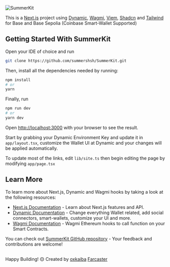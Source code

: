 ![SummerKit](/public/metasummer.png)

This is a [Next.js](https://nextjs.org/) project using [Dynamic](https://dynamic.xyz), [Wagmi](https://wagmi.sh), [Viem](https://viem.sh), [Shadcn](https://ui.shadcn.com) and [Tailwind](https://tailwindcss.com) for Base and Base Sepolia (Coinbase Smart-Wallet Supported)

## Getting Started With SummerKit

Open your IDE of choice and run 

```bash 
git clone https://github.com/summershsh/SummerKit.git
```
Then, install all the dependencies needed by running:

```bash
npm install
# or
yarn
```
Finally, run
```bash
npm run dev
# or
yarn dev
```

Open [http://localhost:3000](http://localhost:3000) with your browser to see the result.

Start by grabbing your Dynamic Environment Key and update it in `app/layout.tsx`, customize the Wallet UI at Dynamic and your changes will be applied automatically.

To update most of the links, edit `lib/site.ts` then begin editing the page by modifying `app/page.tsx`

## Learn More

To learn more about Next.js, Dynamic and Wagmi hooks by taking a look at the following resources:

- [Next.js Documentation](https://nextjs.org/docs) - Learn about Next.js features and API.
- [Dynamic Documentation](https://docs.dynamic.xyz/introduction/welcome) - Change everything Wallet related, add social connectors, smart-wallets, customize your UI and more.
- [Wagmi Documentation](https://wagmi.sh/react/getting-started) - Wagmi Ethereum hooks to call function on your Smart Contracts.

You can check out [SummerKit GitHub repository](https://github.com/summershsh/summerkit) - Your feedback and contributions are welcome!

##

Happy Building! 🟡
Created by [oxkaiba](https://github.com/oxkaiba) [Farcaster](https://warpcast.com/oxkaiba)
